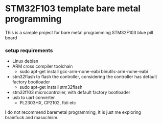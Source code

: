 # STM32F103 template bare metal programming

This is a sample project for bare metal programming STM32F103 blue pill board

### setup requirements

* Linux debian
* ARM cross compiler toolchain
  * sudo apt-get install gcc-arm-none-eabi binutils-arm-none-eabi
* stm32flash to flash the controller, considering the controller has default factory bootloader
  * sudo apt-get install stm32flash
* stm32f103 microcontroller, with default factory bootloader
* usb to uart converter
  * PL2303HX, CP2102, ftdi etc

I do not recommend baremetal programming,
It is just me exploring brainfuck and masochism.
